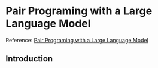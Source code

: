 # Pair Programing with a Large Language Model

Reference: <a href="https://www.deeplearning.ai/short-courses/pair-programming-llm/">Pair Programing with a Large Language Model</a>


<a name="1"></a>
## Introduction

